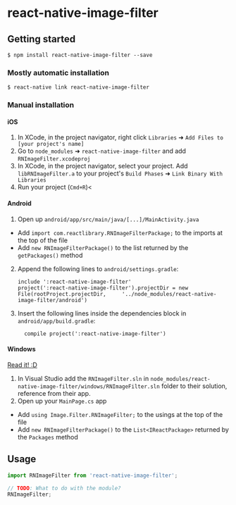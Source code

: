 
# react-native-image-filter

## Getting started

`$ npm install react-native-image-filter --save`

### Mostly automatic installation

`$ react-native link react-native-image-filter`

### Manual installation


#### iOS

1. In XCode, in the project navigator, right click `Libraries` ➜ `Add Files to [your project's name]`
2. Go to `node_modules` ➜ `react-native-image-filter` and add `RNImageFilter.xcodeproj`
3. In XCode, in the project navigator, select your project. Add `libRNImageFilter.a` to your project's `Build Phases` ➜ `Link Binary With Libraries`
4. Run your project (`Cmd+R`)<

#### Android

1. Open up `android/app/src/main/java/[...]/MainActivity.java`
  - Add `import com.reactlibrary.RNImageFilterPackage;` to the imports at the top of the file
  - Add `new RNImageFilterPackage()` to the list returned by the `getPackages()` method
2. Append the following lines to `android/settings.gradle`:
  	```
  	include ':react-native-image-filter'
  	project(':react-native-image-filter').projectDir = new File(rootProject.projectDir, 	'../node_modules/react-native-image-filter/android')
  	```
3. Insert the following lines inside the dependencies block in `android/app/build.gradle`:
  	```
      compile project(':react-native-image-filter')
  	```

#### Windows
[Read it! :D](https://github.com/ReactWindows/react-native)

1. In Visual Studio add the `RNImageFilter.sln` in `node_modules/react-native-image-filter/windows/RNImageFilter.sln` folder to their solution, reference from their app.
2. Open up your `MainPage.cs` app
  - Add `using Image.Filter.RNImageFilter;` to the usings at the top of the file
  - Add `new RNImageFilterPackage()` to the `List<IReactPackage>` returned by the `Packages` method


## Usage
```javascript
import RNImageFilter from 'react-native-image-filter';

// TODO: What to do with the module?
RNImageFilter;
```
  